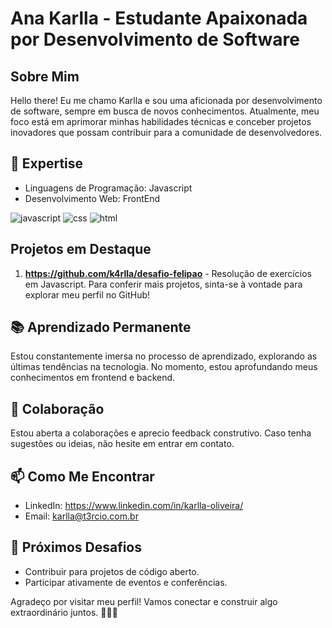 
 # Ana Karlla - Estudante Apaixonada por Desenvolvimento de Software

## Sobre Mim
Hello there! Eu me chamo Karlla e sou uma aficionada por desenvolvimento de software, sempre em busca de novos conhecimentos. Atualmente, meu foco está em aprimorar minhas habilidades técnicas e conceber projetos inovadores que possam contribuir para a comunidade de desenvolvedores.

## 🚀 Expertise
 - Linguagens de Programação: Javascript 
 - Desenvolvimento Web: FrontEnd

![javascript](https://camo.githubusercontent.com/2dd1b9390f8d905511a9f5d42f0ffc687030e91c0ba7746750469fce04568d04/68747470733a2f2f696d672e736869656c64732e696f2f62616467652f4a6176615363726970742d3030303f7374796c653d666f722d7468652d6261646765266c6f676f3d6a617661736372697074266c6f676f436f6c6f723d333041334443)    ![css](https://camo.githubusercontent.com/efee39f07faf9b2019768595dda06055dba04d1ad0fc1df4eebb9dcad01dcaaf/68747470733a2f2f696d672e736869656c64732e696f2f62616467652f4353532d3030303f7374796c653d666f722d7468652d6261646765266c6f676f3d63737333266c6f676f436f6c6f723d453934443546)    ![html](https://camo.githubusercontent.com/3d0552c676d6eaf8fcdbb4e3f9aad055f9b92c0cebf11099e988002ea5f4a137/68747470733a2f2f696d672e736869656c64732e696f2f62616467652f48544d4c2d3030303f7374796c653d666f722d7468652d6261646765266c6f676f3d68746d6c35266c6f676f436f6c6f723d333041334443)

## Projetos em Destaque
1. **https://github.com/k4rlla/desafio-felipao** - Resolução de exercícios em Javascript.
Para conferir mais projetos, sinta-se à vontade para explorar meu perfil no GitHub!

## 📚 Aprendizado Permanente
Estou constantemente imersa no processo de aprendizado, explorando as últimas tendências na tecnologia. No momento, estou aprofundando meus conhecimentos em frontend e backend.

## 🤝 Colaboração
Estou aberta a colaborações e aprecio feedback construtivo. Caso tenha sugestões ou ideias, não hesite em entrar em contato.

## 📫 Como Me Encontrar
- LinkedIn: https://www.linkedin.com/in/karlla-oliveira/
- Email: karlla@t3rcio.com.br

## 🌱 Próximos Desafios
- Contribuir para projetos de código aberto.
- Participar ativamente de eventos e conferências.

Agradeço por visitar meu perfil! Vamos conectar e construir algo extraordinário juntos. 👩‍💻✨
